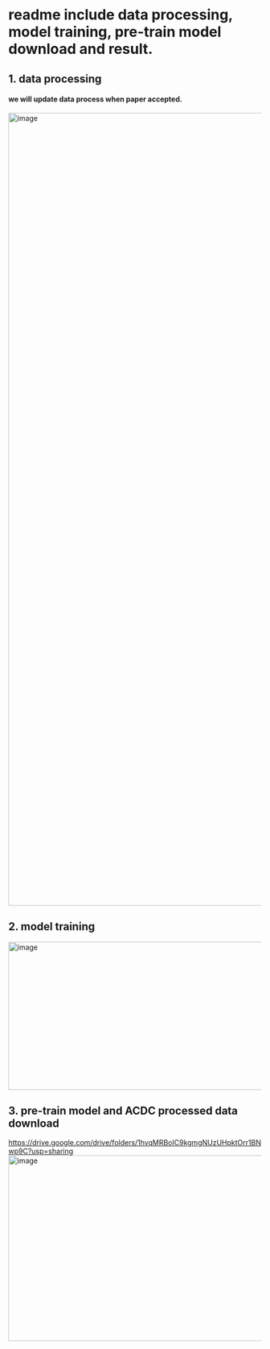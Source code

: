 # readme include data processing,  model training, pre-train model download and result.

## 1. data processing

#### we will update data process when paper accepted.
<img width="921" height="1575" alt="image" src="https://github.com/user-attachments/assets/69593e98-88f5-42cd-8f6b-1bfc9e541af0" />

## 2. model training
<img width="1305" height="294" alt="image" src="https://github.com/user-attachments/assets/4cc05f77-44ca-43e5-b3b4-21eb0be73140" />

## 3. pre-train model and ACDC processed data download
https://drive.google.com/drive/folders/1hvqMRBoIC9kgmgNUzUHpktOrr1BNwp9C?usp=sharing
<img width="3056" height="369" alt="image" src="https://github.com/user-attachments/assets/794e66d6-0342-4000-b50a-7dc3554d8ec8" />

